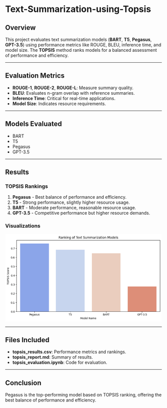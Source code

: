 # Text-Summarization-using-Topsis

## Overview
This project evaluates text summarization models (**BART**, **T5**, **Pegasus**, **GPT-3.5**) using performance metrics like ROUGE, BLEU, inference time, and model size. The **TOPSIS** method ranks models for a balanced assessment of performance and efficiency.

---

## Evaluation Metrics
- **ROUGE-1**, **ROUGE-2**, **ROUGE-L**: Measure summary quality.
- **BLEU**: Evaluates n-gram overlap with reference summaries.
- **Inference Time**: Critical for real-time applications.
- **Model Size**: Indicates resource requirements.

---

## Models Evaluated
- BART
- T5
- Pegasus
- GPT-3.5

---

## Results
### TOPSIS Rankings
1. **Pegasus** - Best balance of performance and efficiency.
2. **T5** - Strong performance, slightly higher resource usage.
3. **BART** - Moderate performance, reasonable resource usage.
4. **GPT-3.5** - Competitive performance but higher resource demands.

### Visualizations
 ![Image](https://github.com/Baneet2s/Text-Summarization-using-Topsis/blob/main/download.png)

---

## Files Included
- **topsis_results.csv**: Performance metrics and rankings.
- **topsis_report.md**: Summary of results.
- **topsis_evaluation.ipynb**: Code for evaluation.

---

## Conclusion
Pegasus is the top-performing model based on TOPSIS ranking, offering the best balance of performance and efficiency.
